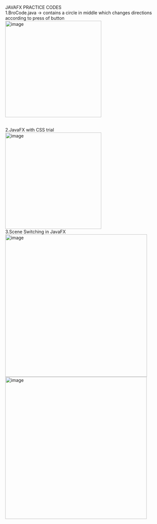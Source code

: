 JAVAFX PRACTICE CODES
</br>
1.BroCode.java -> contains a circle in middle which changes directions according to press of button </br>
<img width="304" alt="image" src="https://github.com/mpmpranavraj/JavaFX-/assets/169636675/b88ad2d6-3cd5-46f9-b5cd-781828094961">

</br>
2.JavaFX with CSS trial</br>
<img width="304" alt="image" src="https://github.com/mpmpranavraj/JavaFX-/assets/169636675/4458b392-2718-41ee-93b7-8f3f507a470c">
</br>
3.Scene Switching in  JavaFX </br>
<img width="449" alt="image" src="https://github.com/mpmpranavraj/JavaFX-/assets/169636675/4a4c2dfc-8354-4234-8d67-1cfe4a161baa">
<img width="448" alt="image" src="https://github.com/mpmpranavraj/JavaFX-/assets/169636675/fbea0455-e8f9-4418-88e0-3fc88402de69">




